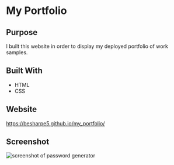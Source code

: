 # My Portfolio

## Purpose
I built this website in order to display my deployed portfolio of work samples.

## Built With
* HTML
* CSS

## Website
https://besharpe5.github.io/my_portfolio/

## Screenshot
![screenshot of password generator]()
